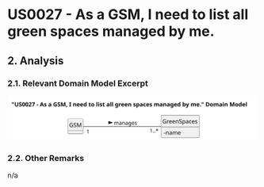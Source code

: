 # US0027 - As a GSM, I need to list all green spaces managed by me.

## 2. Analysis

### 2.1. Relevant Domain Model Excerpt 

![Domain Model](svg/us027-domain-model.svg)

### 2.2. Other Remarks

n/a